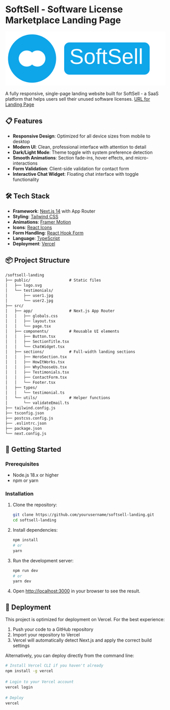 # SoftSell - Software License Marketplace Landing Page

![SoftSell Logo](./public/logo.svg)

A fully responsive, single-page landing website built for SoftSell - a SaaS platform that helps users sell their unused software licenses.
[URL for Landing Page](https://soft-sell-software-license-marketplace-landing-page.vercel.app/)

## 📋 Features

- **Responsive Design**: Optimized for all device sizes from mobile to desktop
- **Modern UI**: Clean, professional interface with attention to detail
- **Dark/Light Mode**: Theme toggle with system preference detection
- **Smooth Animations**: Section fade-ins, hover effects, and micro-interactions
- **Form Validation**: Client-side validation for contact form
- **Interactive Chat Widget**: Floating chat interface with toggle functionality

## 🛠️ Tech Stack

- **Framework**: [Next.js 14](https://nextjs.org/) with App Router
- **Styling**: [Tailwind CSS](https://tailwindcss.com/)
- **Animations**: [Framer Motion](https://www.framer.com/motion/)
- **Icons**: [React Icons](https://react-icons.github.io/react-icons/)
- **Form Handling**: [React Hook Form](https://react-hook-form.com/)
- **Language**: [TypeScript](https://www.typescriptlang.org/)
- **Deployment**: [Vercel](https://vercel.com/)

## 📦 Project Structure

```
/softsell-landing
├── public/                 # Static files
│   ├── logo.svg
│   └── testimonials/
│       ├── user1.jpg
│       └── user2.jpg
├── src/
│   ├── app/                # Next.js App Router
│   │   ├── globals.css
│   │   ├── layout.tsx
│   │   └── page.tsx
│   ├── components/         # Reusable UI elements
│   │   ├── Button.tsx
│   │   ├── SectionTitle.tsx
│   │   └── ChatWidget.tsx
│   ├── sections/           # Full-width landing sections
│   │   ├── HeroSection.tsx
│   │   ├── HowItWorks.tsx
│   │   ├── WhyChooseUs.tsx
│   │   ├── Testimonials.tsx
│   │   ├── ContactForm.tsx
│   │   └── Footer.tsx
│   ├── types/
│   │   └── testimonial.ts
│   └── utils/              # Helper functions
│       └── validateEmail.ts
├── tailwind.config.js
├── tsconfig.json
├── postcss.config.js
├── .eslintrc.json
├── package.json
└── next.config.js
```

## 🚀 Getting Started

### Prerequisites

- Node.js 18.x or higher
- npm or yarn

### Installation

1. Clone the repository:
   ```bash
   git clone https://github.com/yourusername/softsell-landing.git
   cd softsell-landing
   ```

2. Install dependencies:
   ```bash
   npm install
   # or
   yarn
   ```

3. Run the development server:
   ```bash
   npm run dev
   # or
   yarn dev
   ```

4. Open [http://localhost:3000](http://localhost:3000) in your browser to see the result.

## 🚢 Deployment

This project is optimized for deployment on Vercel. For the best experience:

1. Push your code to a GitHub repository
2. Import your repository to Vercel
3. Vercel will automatically detect Next.js and apply the correct build settings

Alternatively, you can deploy directly from the command line:

```bash
# Install Vercel CLI if you haven't already
npm install -g vercel

# Login to your Vercel account
vercel login

# Deploy
vercel
```

